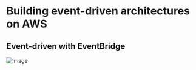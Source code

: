 # Building event-driven architectures on AWS
## Event-driven with EventBridge
![image](https://github.com/Sudarkodi-Muthiah-repo/12weeksAWSworkshopchallenge/assets/101267167/a914bb19-ef8a-4786-b6d8-129068ff1914)

